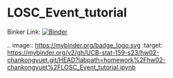 # LOSC_Event_tutorial

Binker Link: [![Binder](https://mybinder.org/badge_logo.svg)](https://mybinder.org/v2/gh/UCB-stat-159-s23/hw02-chankongyuet.git/HEAD?labpath=homework%2Fhw02-chankongyuet%2FLOSC_Event_tutorial.ipynb)

.. image:: https://mybinder.org/badge_logo.svg
 :target: https://mybinder.org/v2/gh/UCB-stat-159-s23/hw02-chankongyuet.git/HEAD?labpath=homework%2Fhw02-chankongyuet%2FLOSC_Event_tutorial.ipynb
